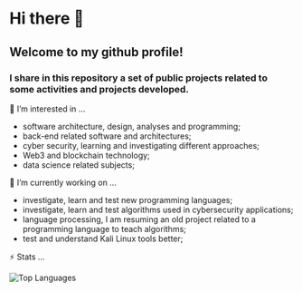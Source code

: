 # Hi there 👋

## Welcome to my github profile! 

### I share in this repository a set of public projects related to some activities and projects developed.  


🤔 I’m interested in ...
- software architecture, design, analyses and programming;
- back-end related software and architectures;
- cyber security, learning and investigating different approaches;
- Web3 and blockchain technology;
- data science related subjects;


🔭 I’m currently working on ...
- investigate, learn and test new programming languages;
- investigate, learn and test algorithms used in cybersecurity applications;
- language processing, I am resuming an old project related to a programming language to teach algorithms;
- test and understand Kali Linux tools better;


⚡ Stats ...

![Top Languages](https://github-readme-stats.vercel.app/api/top-langs/?username=pinjoa&layout=donut&theme=tokyonight)


<!--
**pinjoa/pinjoa** is a ✨ _special_ ✨ repository because its `README.md` (this file) appears on your GitHub profile.

Here are some ideas to get you started:

- 🔭 I’m currently working on ...
- 👯 I’m looking to collaborate on ...
- 🤔 I’m looking for help with ...
- 💬 Ask me about ...
- 📫 How to reach me: ...
- 😄 Pronouns: ...
- ⚡ Fun fact: ...
-->
